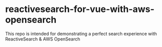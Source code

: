 # reactivesearch-for-vue-with-aws-opensearch
This repo is intended for demonstrating a perfect search experience with ReactiveSearch &amp; AWS OpenSearch
